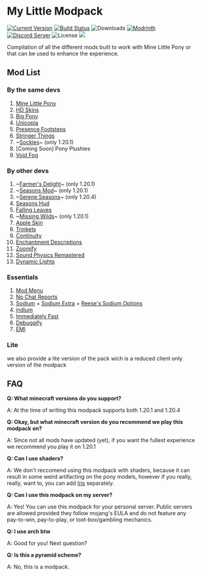# My Little Modpack

[![Current Version](https://img.shields.io/github/v/release/MineLittlePony/MyLittleModpack)](https://github.com/MineLittlePony/MyLittleModpack/releases/latest)
[![Build Status](https://github.com/MineLittlePony/MineLittlePony/actions/workflows/gradle-build.yml/badge.svg)](https://github.com/MineLittlePony/MyLittleModpack/actions/workflows/gradle-build.yml)
![Downloads](https://img.shields.io/github/downloads/MineLittlePony/MyLittleModpack/total.svg?color=yellowgreen)
[![Modrinth](https://img.shields.io/badge/dynamic/json?url=https%3A%2F%2Fapi.modrinth.com%2Fv2%modpack%2Fmy-little-modpack%2Fversion&query=%24%5B0%5D.version_number&label=modrinth)]([https://modrinth.com/mod/mine-little-pony](https://modrinth.com/modpack/my-little-modpack))
[![Discord Server](https://img.shields.io/discord/182490536119107584.svg?color=blueviolet)](https://discord.gg/HbJSFyu)
![License](https://img.shields.io/github/license/MineLittlePony/MyLittleModpack)
![](https://img.shields.io/badge/api-fabric-orange.svg)

Compilation of all the different mods built to work with Mine Little Pony or that can be used to enhance the experience.
  
## Mod List

### By the same devs
1. [Mine Little Pony](https://modrinth.com/mod/mine-little-pony)
2. [HD Skins](https://modrinth.com/mod/hd-skins)
3. [Big Pony](https://modrinth.com/mod/big-pony)
4. [Unicopia](https://modrinth.com/mod/unicopia)
5. [Presence Footsteps](https://modrinth.com/mod/presence-footsteps)
6. [Stringer Things](https://modrinth.com/mod/stringer-things)
7. ~[Sockies](https://github.com/MineLittlePony/Sockies)~ (only 1.20.1)
8. [Coming Soon] Pony Plushies
9. [Void Fog](https://modrinth.com/mod/void-fog)

### By other devs
1. ~[Farmer's Delight](https://modrinth.com/mod/farmers-delight-refabricated)~ (only 1.20.1)
2. ~[Seasons Mod](https://modrinth.com/mod/fabric-seasons)~ (only 1.20.1)
3. ~[Serene Seasons](https://modrinth.com/mod/serene-seasons)~ (only 1.20.4) 
4. [Seasons Hud](https://modrinth.com/mod/seasonhud-fabric)
5. [Falling Leaves](https://modrinth.com/mod/fallingleaves)
6. ~[Missing Wilds](https://modrinth.com/mod/missing-wilds)~ (only 1.20.1)
7. [Apple Skin](https://modrinth.com/mod/appleskin)
8. [Trinkets](https://modrinth.com/mod/trinkets)
9. [Continuity](https://modrinth.com/mod/continuity)
10. [Enchantment Descriptions](https://modrinth.com/mod/enchantment-descriptions)
11. [Zoomify](https://modrinth.com/mod/zoomify)
12. [Sound Physics Remastered](https://modrinth.com/mod/sound-physics-remastered)
13. [Dynamic Lights](https://modrinth.com/mod/lambdynamiclights)

### Essentials
1. [Mod Menu](https://modrinth.com/mod/modmenu)
2. [No Chat Reports](https://modrinth.com/mod/no-chat-reports)
3. [Sodium](https://modrinth.com/mod/sodium) + [Sodium Extra](https://modrinth.com/mod/sodium-extra) + [Reese's Sodium Options](https://modrinth.com/mod/reeses-sodium-options)
4. [indium](https://modrinth.com/mod/indium)
5. [Immediately Fast](https://modrinth.com/mod/immediately-fast)
6. [Debuggify](https://modrinth.com/mod/debuggify)
7. [EMI](https://modrinth.com/mod/emi)

### Lite
we also provide a lite version of the pack wich is a reduced client only version of the modpack

## FAQ

**Q: What minecraft versions do you support?**

A: At the time of writing this modpack supports both 1.20.1 and 1.20.4

**Q: Okay, but what minecraft version do you recommend we play this modpack on?**

A: Since not all mods have updated (yet), if you want the fullest experience we recommend you play it on 1.20.1

**Q: Can I use shaders?**

A: We don't reccomend using this modpack with shaders, because it can result in some weird artifacting on the pony models, however if you really, really, want to, you can add [Iris](https://modrinth.com/mod/iris) separately.

**Q: Can I use this modpack on my server?**

A: Yes! You can use this modpack for your personal server. Public servers are allowed provided they follow mojang's EULA and do not feature any pay-to-win, pay-to-play, or loot-box/gambling mechanics.

**Q: I use arch btw**

A: Good for you! Next question?

**Q: Is this a pyramid scheme?**

A: No, this is a modpack.
